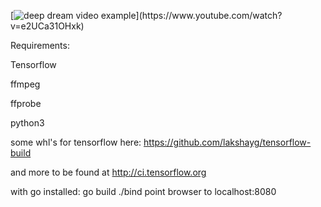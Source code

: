 [![deep dream video example]("https://www.youtube.com/watch?v=e2UCa31OHxk")](https://www.youtube.com/watch?v=e2UCa31OHxk)


Requirements:

Tensorflow 

ffmpeg

ffprobe 


python3


some whl's for tensorflow here:
https://github.com/lakshayg/tensorflow-build

and more to be found at http://ci.tensorflow.org


with go installed:
go build
./bind
point browser to localhost:8080